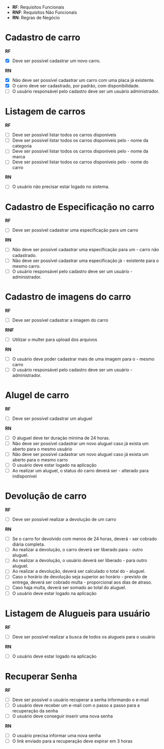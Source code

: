 - **RF**: Requisitos Funcionais
- **RNF**: Requisitos Não Funcionais
- **RN**: Regras de Negócio

# Cadastro de carro

**RF**

- [x] Deve ser possível cadastrar um novo carro.

**RN**

- [x] Não deve ser possível cadastrar um carro com uma placa já existente.
- [x] O carro deve ser cadastrado, por padrão, com disponibilidade.
- [ ] O usuário responsável pelo cadastro deve ser um usuário administrador.

# Listagem de carros

**RF**

- [ ] Deve ser possível listar todos os carros disponíveis
- [ ] Deve ser possível listar todos os carros disponíveis pelo - nome da categoria
- [ ] Deve ser possível listar todos os carros disponíveis pelo - nome da marca
- [ ] Deve ser possível listar todos os carros disponíveis pelo - nome do carro

**RN**

- [ ] O usuário não precisar estar logado no sistema.

# Cadastro de Especificação no carro

**RF**

- [ ] Deve ser possível cadastrar uma especificação para um carro

**RN**

- [ ] Não deve ser possível cadastrar uma especificação para um - carro não cadastrado.
- [ ] Não deve ser possível cadastrar uma especificação já - existente para o mesmo carro.
- [ ] O usuário responsável pelo cadastro deve ser um usuário - administrador.

# Cadastro de imagens do carro

**RF**

- [ ] Deve ser possível cadastrar a imagem do carro

**RNF**

- [ ] Utilizar o multer para upload dos arquivos

**RN**

- [ ] O usuário deve poder cadastrar mais de uma imagem para o - mesmo carro
- [ ] O usuário responsável pelo cadastro deve ser um usuário - administrador.

# Alugel de carro

**RF**

- [ ] Deve ser possível cadastrar um aluguel

**RN**

- [ ] O aluguel deve ter duração mínima de 24 horas.
- [ ] Não deve ser possível cadastrar um novo aluguel caso já exista um aberto para o mesmo usuário
- [ ] Não deve ser possível cadastrar um novo aluguel caso já exista um aberto para o mesmo carro
- [ ] O usuário deve estar logado na aplicação
- [ ] Ao realizar um aluguel, o status do carro deverá ser - alterado para indisponível

# Devolução de carro

**RF**

- [ ] Deve ser possível realizar a devolução de um carro

**RN**

- [ ] Se o carro for devolvido com menos de 24 horas, deverá - ser cobrado diária completa.
- [ ] Ao realizar a devolução, o carro deverá ser liberado para - outro aluguel.
- [ ] Ao realizar a devolução, o usuário deverá ser liberado - para outro aluguel.
- [ ] Ao realizar a devolução, deverá ser calculado o total do - aluguel.
- [ ] Caso o horário de devolução seja superior ao horário - previsto de entrega, deverá ser cobrado multa - proporcional aos dias de atraso.
- [ ] Caso haja multa, deverá ser somado ao total do aluguel.
- [ ] O usuário deve estar logado na aplicação

# Listagem de Alugueis para usuário

**RF**

- [ ] Deve ser possível realizar a busca de todos os alugueis para o usuário

**RN**

- [ ] O usuário deve estar logado na aplicação

# Recuperar Senha

**RF**

- [ ] Deve ser possível o usuário recuperar a senha informando o e-mail
- [ ] O usuário deve receber um e-mail com o passo a passo para a recuperação da senha
- [ ] O usuário deve conseguir inserir uma nova senha

**RN**

- [ ] O usuário precisa informar uma nova senha
- [ ] O link enviado para a recuperação deve expirar em 3 horas
